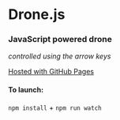 # Drone.js

### JavaScript powered drone

_controlled using the arrow keys_

[Hosted with GitHub Pages](https://annmedvid.github.io/drone-js/)

#### To launch:
`npm install` + `npm run watch`
